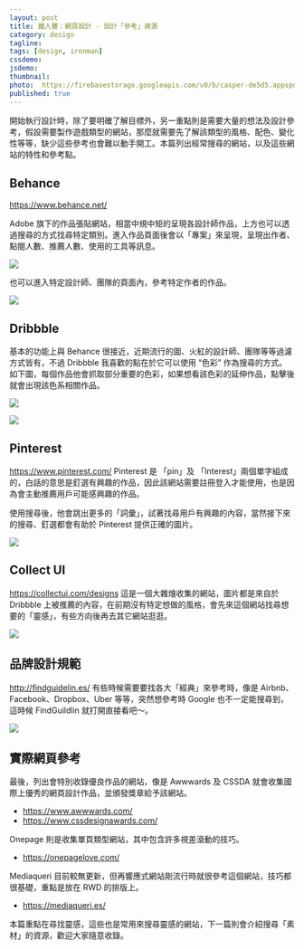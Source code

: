```yaml
---
layout: post
title: 鐵人賽：網頁設計 - 設計「參考」資源
category: design
tagline:
tags: [design, ironman]
cssdemo:
jsdemo:
thumbnail:
photo:  https://firebasestorage.googleapis.com/v0/b/casper-de5d5.appspot.com/o/images%2Fblog%2F201811%2Fholy%2028.png?alt=media&token=476af1dd-476d-411d-a1cc-2e3308a0db9c
published: true
---
```


開始執行設計時，除了要明確了解目標外，另一重點則是需要大量的想法及設計參考，假設需要製作遊戲類型的網站，那麼就需要先了解該類型的風格、配色、變化性等等，缺少這些參考也會難以動手開工。本篇列出經常搜尋的網站，以及這些網站的特性和參考點。

## Behance
https://www.behance.net/

Adobe 旗下的作品張貼網站，相當中規中矩的呈現各設計師作品，上方也可以透過搜尋的方式找尋特定類別。進入作品頁面後會以「專案」來呈現，呈現出作者、點閱人數、推薦人數、使用的工具等訊息。

![](https://firebasestorage.googleapis.com/v0/b/casper-de5d5.appspot.com/o/images%2Fblog%2F201811%2F8DC67A1B-BC17-4215-83C4-73DB7D378938.png?alt=media&token=18457b39-bc7c-4b81-b57e-9b2d05c65b06)

也可以進入特定設計師、團隊的頁面內，參考特定作者的作品。

![](https://firebasestorage.googleapis.com/v0/b/casper-de5d5.appspot.com/o/images%2Fblog%2F201811%2F95C75924-A984-492E-A7EE-88FB65230FE5.png?alt=media&token=3f2ce277-a5e2-41cb-8395-4b8476475d34)

## Dribbble
基本的功能上與 Behance 很接近，近期流行的圖、火紅的設計師、團隊等等過濾方式皆有，不過 Dribbble 我喜歡的點在於它可以使用 “色彩” 作為搜尋的方式。如下圖，每個作品他會抓取部分重要的色彩，如果想看該色彩的延伸作品，點擊後就會出現該色系相關作品。

![](https://firebasestorage.googleapis.com/v0/b/casper-de5d5.appspot.com/o/images%2Fblog%2F201811%2F40D4EAAE-9108-47E1-9A46-6E9CDDD7D35A.png?alt=media&token=cd159775-73d0-494d-b5fe-77f8464e69a0)

![](https://firebasestorage.googleapis.com/v0/b/casper-de5d5.appspot.com/o/images%2Fblog%2F201811%2F4260B29B-D255-4B9E-ADBE-E93C3704469D.png?alt=media&token=8763f398-1a93-4943-a8a6-345f3e797a84)

## Pinterest
https://www.pinterest.com/
Pinterest 是 「pin」及 「Interest」兩個單字組成的，白話的意思是釘選有興趣的作品，因此該網站需要註冊登入才能使用，也是因為會主動推薦用戶可能感興趣的作品。

使用搜尋後，他會跳出更多的「詞彙」，試著找尋用戶有興趣的內容，當然接下來的搜尋、釘選都會有助於 Pinterest 提供正確的圖片。

![](https://firebasestorage.googleapis.com/v0/b/casper-de5d5.appspot.com/o/images%2Fblog%2F201811%2F33D6C415-4B7F-45FD-999F-363A00615D95.png?alt=media&token=b0bbd6bb-d5d0-4181-9aaf-b8d9f5ac97bb)

## Collect UI
https://collectui.com/designs
這是一個大雜燴收集的網站，圖片都是來自於 Dribbble 上被推薦的內容，在前期沒有特定想做的風格，會先來這個網站找尋想要的「靈感」，有些方向後再去其它網站逛逛。

![](https://firebasestorage.googleapis.com/v0/b/casper-de5d5.appspot.com/o/images%2Fblog%2F201811%2F864EEC04-48FE-4FC2-B7C4-F12EC854FE12.png?alt=media&token=83d42413-7d14-498f-ae53-018d22e92c04)

## 品牌設計規範
http://findguidelin.es/
有些時候需要要找各大「經典」來參考時，像是 Airbnb、Facebook、Dropbox、Uber 等等，突然想參考時 Google 也不一定能搜尋到，這時候 FindGuildlin 就打開直接看吧～。 

![](https://firebasestorage.googleapis.com/v0/b/casper-de5d5.appspot.com/o/images%2Fblog%2F201811%2F7648BD3E-F524-4332-94A4-E7D4CD41473F.png?alt=media&token=44062265-828e-4c3d-8cbe-8791fe304478)

## 實際網頁參考
最後，列出會特別收錄優良作品的網站，像是 Awwwards 及 CSSDA 就會收集國際上優秀的網頁設計作品，並頒發獎章給予該網站。

- https://www.awwwards.com/
- https://www.cssdesignawards.com/

Onepage 則是收集單頁類型網站，其中包含許多視差滾動的技巧。

- https://onepagelove.com/

Mediaqueri 目前較無更新，但再響應式網站剛流行時就很參考這個網站，技巧都很基礎，重點是放在 RWD 的排版上。
- https://mediaqueri.es/

本篇重點在尋找靈感，這些也是常用來搜尋靈感的網站，下一篇則會介紹搜尋「素材」的資源，歡迎大家隨意收錄。